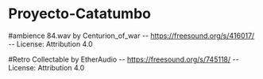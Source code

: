 # Proyecto-Catatumbo
#ambience 84.wav by Centurion_of_war -- https://freesound.org/s/416017/ -- License: Attribution 4.0

#Retro Collectable by EtherAudio -- https://freesound.org/s/745118/ -- License: Attribution 4.0
